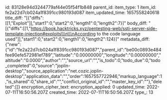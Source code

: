 id: 83128e94d3244779af44e05f54f1b848
parent_id: 
item_type: 1
item_id: fe2a22d7cb024a1f8391cc980193d087
item_updated_time: 1657558240618
title_diff: "[{\"diffs\":[[1,\"Exploit\"]],\"start1\":0,\"start2\":0,\"length1\":0,\"length2\":7}]"
body_diff: "[{\"diffs\":[[1,\"https://book.hacktricks.xyz/pentesting-web/ssti-server-side-template-injection#exploits\\\n\\\nAccording to the code language used\"]],\"start1\":0,\"start2\":0,\"length1\":0,\"length2\":124}]"
metadata_diff: {"new":{"id":"fe2a22d7cb024a1f8391cc980193d087","parent_id":"be00c0893e484fee90efe572981ef789","latitude":"0.00000000","longitude":"0.00000000","altitude":"0.0000","author":"","source_url":"","is_todo":0,"todo_due":0,"todo_completed":0,"source":"joplin-desktop","source_application":"net.cozic.joplin-desktop","application_data":"","order":1657557722946,"markup_language":1,"is_shared":0,"share_id":"","conflict_original_id":"","master_key_id":""},"deleted":[]}
encryption_cipher_text: 
encryption_applied: 0
updated_time: 2022-07-11T16:50:56.207Z
created_time: 2022-07-11T16:50:56.207Z
type_: 13